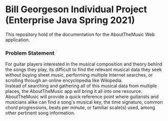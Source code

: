 # Bill Georgeson Individual Project (Enterprise Java Spring 2021)

This repository hold of the documentation for the AboutTheMusic Web application.

### Problem Statement

For guitar players interested in the musical composition and theory behind the songs they play, its difficult to find the relevant musical data they seek
without buying sheet music, performing multiple Internet searches, or scrolling through an online encyclopedia like Wikipedia.  
Instead of searching and gathering all of this musical data from multiple places, the AboutTheMusic app will bring it all into one resource.
AboutTheMusic will provide a quick reference point where guitarists and musicians alike can find a song's musical key, the time signature,
common chord progressions, beats per minute, or familiar scale(s) used, among other pertinent song information.   

